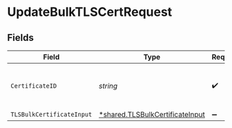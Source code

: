 # UpdateBulkTLSCertRequest


## Fields

| Field                                                                             | Type                                                                              | Required                                                                          | Description                                                                       | Example                                                                           |
| --------------------------------------------------------------------------------- | --------------------------------------------------------------------------------- | --------------------------------------------------------------------------------- | --------------------------------------------------------------------------------- | --------------------------------------------------------------------------------- |
| `CertificateID`                                                                   | *string*                                                                          | :heavy_check_mark:                                                                | Alphanumeric string identifying a TLS bulk certificate.                           | cRTguUGZzb2W9Euo4moOr                                                             |
| `TLSBulkCertificateInput`                                                         | [*shared.TLSBulkCertificateInput](../../models/shared/tlsbulkcertificateinput.md) | :heavy_minus_sign:                                                                | N/A                                                                               |                                                                                   |